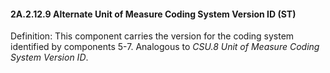 #### 2A.2.12.9 Alternate Unit of Measure Coding System Version ID (ST)

Definition: This component carries the version for the coding system identified by components 5-7. Analogous to _CSU.8 Unit of Measure Coding System Version ID_.
